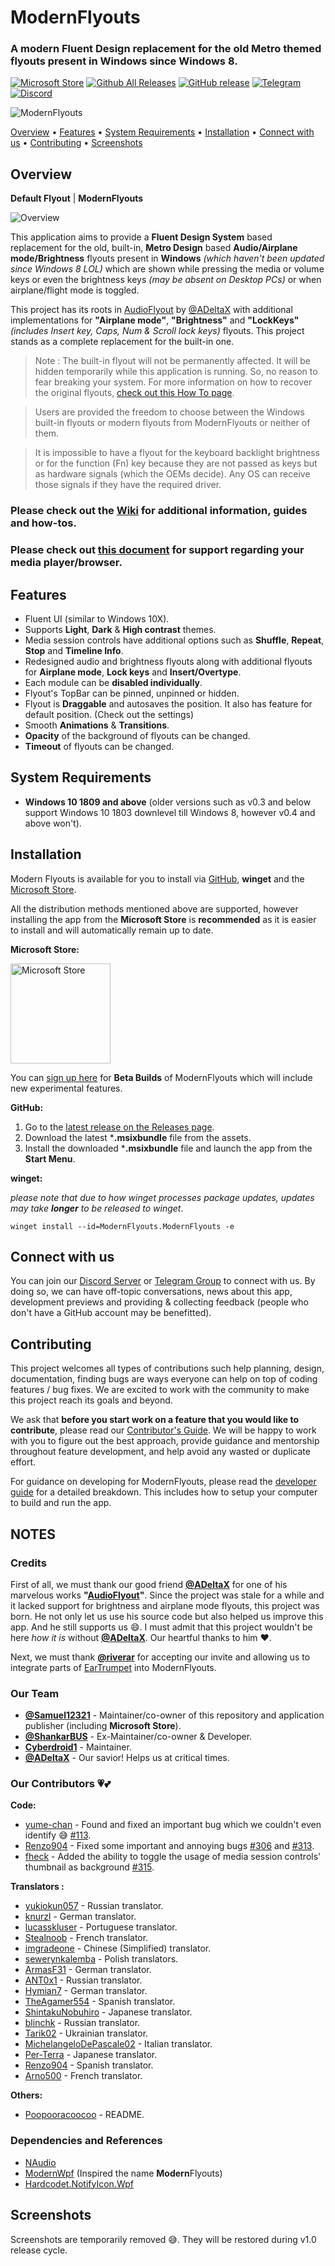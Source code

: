 # ModernFlyouts

### A modern **Fluent Design** replacement for the old **Metro themed** flyouts present in Windows since Windows 8.

[![Microsoft Store](https://img.shields.io/badge/Microsoft-Store-blue?style=flat&logo=microsoft)](https://www.microsoft.com/store/apps/9MT60QV066RP?ocid=badge)
[![Github All Releases](https://img.shields.io/github/downloads/ModernFlyouts-Community/ModernFlyouts/total.svg?style=flat&logo=github)](https://github.com/ModernFlyouts-Community/ModernFlyouts/releases)
[![GitHub release](https://img.shields.io/github/release/ModernFlyouts-Community/ModernFlyouts.svg?style=flat&logo=github)](https://github.com/ModernFlyouts-Community/ModernFlyouts/releases)
[![Telegram](https://img.shields.io/badge/Telegram-channel-blue?style=flat&logo=telegram)](https://t.me/modernflyouts)
[![Discord](https://discordapp.com/api/guilds/772367965307404298/widget.png)](https://discord.gg/TcYskeyaYE)

![ModernFlyouts](ModernFlyouts/Assets/Images/ModernFlyouts_128.png)

[Overview](#overview) • [Features](#features) • [System Requirements](#system-requirements) • [Installation](#installation) • [Connect with us](#connect-with-us) • [Contributing](#contributing) • [Screenshots](#screenshots)

## Overview

**Default Flyout** | **ModernFlyouts**

![Overview](docs/images/Overview.png)

This application aims to provide a **Fluent Design System** based replacement for the old, built-in, **Metro Design** based **Audio/Airplane mode/Brightness** flyouts present in **Windows** *(which haven't been updated since Windows 8 LOL)* which are shown while pressing the media or volume keys or even the brightness keys *(may be absent on Desktop PCs)* or when airplane/flight mode is toggled.

This project has its roots in [AudioFlyout](https://github.com/ADeltaX/AudioFlyout) by [@ADeltaX](https://github.com/ADeltaX/) with additional implementations for **"Airplane mode"**, **"Brightness"** and **"LockKeys"** *(includes Insert key, Caps, Num & Scroll lock keys)* flyouts. This project stands as a complete replacement for the built-in one.

> Note : The built-in flyout will not be permanently affected. It will be hidden temporarily while this application is running. So, no reason to fear breaking your system.
> For more information on how to recover the original flyouts, [check out this How To page](https://github.com/ModernFlyouts-Community/ModernFlyouts/wiki/How-To).

> Users are provided the freedom to choose between the Windows built-in flyouts or modern flyouts from ModernFlyouts or neither of them.

> It is impossible to have a flyout for the keyboard backlight brightness or for the function (Fn) key because they are not passed as keys but as hardware signals (which the OEMs decide).  Any OS can receive those signals if they have the required driver.

### Please check out the [Wiki](https://github.com/ModernFlyouts-Community/ModernFlyouts/wiki) for additional information, guides and how-tos.

### Please check out [this document](docs/GSMTC-Support-And-Popular-Apps.md) for support regarding your media player/browser.

## Features

- Fluent UI (similar to Windows 10X).
- Supports **Light**, **Dark** & **High contrast** themes.
- Media session controls have additional options such as **Shuffle**, **Repeat**, **Stop** and **Timeline Info**.
- Redesigned audio and brightness flyouts along with additional flyouts for **Airplane mode**, **Lock keys** and **Insert/Overtype**.
- Each module can be **disabled individually**.
- Flyout's TopBar can be pinned, unpinned or hidden.
- Flyout is **Draggable** and autosaves the position. It also has feature for default position. (Check out the settings)
- Smooth **Animations** & **Transitions**.
- **Opacity** of the background of flyouts can be changed.
- **Timeout** of flyouts can be changed.

## System Requirements

- **Windows 10 1809 and above** (older versions such as v0.3 and below support Windows 10 1803 downlevel till Windows 8, however v0.4 and above won't).

## Installation

Modern Flyouts is available for you to install via [GitHub](https://github.com/ModernFlyouts-Community/ModernFlyouts/releases/latest), **winget** and the [Microsoft Store](https://www.microsoft.com/store/apps/9MT60QV066RP).

All the distribution methods mentioned above are supported, however installing the app from the **Microsoft Store** is **recommended** as it is easier to install and will automatically remain up to date.

**Microsoft Store:**

<a href='https://www.microsoft.com/store/apps/9MT60QV066RP?ocid=badge'><img src='https://developer.microsoft.com/en-us/store/badges/images/English_get-it-from-MS.png' alt='Microsoft Store' width='160'/></a>

You can [sign up here](https://forms.office.com/Pages/ResponsePage.aspx?id=DQSIkWdsW0yxEjajBLZtrQAAAAAAAAAAAAMAALdxYU9UQU9GMzQ2Rk40MDJFSkU5UzRKTVg2Nk1PTy4u) for **Beta Builds** of ModernFlyouts which will include new experimental features.

**GitHub:**

1. Go to the [latest release on the Releases page](https://github.com/ModernFlyouts-Community/ModernFlyouts/releases/latest).
2. Download the latest ***.msixbundle** file from the assets.
3. Install the downloaded ***.msixbundle** file and launch the app from the **Start Menu**.

**winget:**

_please note that due to how winget processes package updates, updates may take **longer** to be released to winget_.

`winget install --id=ModernFlyouts.ModernFlyouts -e`

## Connect with us
You can join our [Discord Server](https://discord.gg/TcYskeyaYE) or [Telegram Group](https://t.me/ModernFlyouts) to connect with us. By doing so, we can have off-topic conversations, news about this app, development previews and providing & collecting feedback (people who don't have a GitHub account may be benefitted).

## Contributing

This project welcomes all types of contributions such help planning, design, documentation, finding bugs are ways everyone can help on top of coding features / bug fixes. We are excited to work with the community to make this project reach its goals and beyond.

We ask that **before you start work on a feature that you would like to contribute**, please read our [Contributor's Guide](CONTRIBUTING.md). We will be happy to work with you to figure out the best approach, provide guidance and mentorship throughout feature development, and help avoid any wasted or duplicate effort.

For guidance on developing for ModernFlyouts, please read the [developer guide](docs/developer_guide.md) for a detailed breakdown. This includes how to setup your computer to build and run the app.

## NOTES

### Credits

First of all, we must thank our good friend **[@ADeltaX](https://github.com/ADeltaX/)** for one of his marvelous works **"[AudioFlyout](https://github.com/ADeltaX/AudioFlyout)"**. Since the project was stale for a while and it lacked support for brightness and airplane mode flyouts, this project was born. He not only let us use his source code but also helped us improve this app. And he still supports us 😄.
I must admit that this project wouldn't be here *how it is* without **[@ADeltaX](https://github.com/ADeltaX/)**. Our heartful thanks to him ❤.

Next, we must thank **[@riverar](https://github.com/riverar)** for accepting our invite and allowing us to integrate parts of [EarTrumpet](https://github.com/File-New-Project/EarTrumpet) into ModernFlyouts.

### Our Team

- **[@Samuel12321](https://github.com/Samuel12321/)** - Maintainer/co-owner of this repository and application publisher (including **Microsoft Store**).
- **[@ShankarBUS](https://github.com/ShankarBUS/)** - Ex-Maintainer/co-owner & Developer.
- **[Cyberdroid1](https://github.com/Cyberdroid1)** - Maintainer.
- **[@ADeltaX](https://github.com/ADeltaX/)** - Our savior! Helps us at critical times.


### Our Contributors 💗💕

**Code:**

- [yume-chan](https://github.com/yume-chan) - Found and fixed an important bug which we couldn't even identify 😅 [#113](https://github.com/ModernFlyouts-Community/ModernFlyouts/pull/113).
- [Renzo904](https://github.com/Renzo904) - Fixed some important and annoying bugs [#306](https://github.com/ModernFlyouts-Community/ModernFlyouts/pull/306) and [#313](https://github.com/ModernFlyouts-Community/ModernFlyouts/pull/313).
- [fheck](https://github.com/fheck) - Added the ability to toggle the usage of media session controls' thumbnail as background [#315](https://github.com/ModernFlyouts-Community/ModernFlyouts/pull/315).

**Translators :**

- [yukiokun057](https://github.com/yukiokun057) - Russian translator.
- [knurzl](https://github.com/knurzl) - German translator.
- [lucasskluser](https://github.com/lucasskluser) - Portuguese translator.
- [Stealnoob](https://github.com/Stealnoob) - French translator.
- [imgradeone](https://github.com/imgradeone) - Chinese (Simplified) translator.
- [sewerynkalemba](https://github.com/sewerynkalemba) - Polish translators.
- [ArmasF31](https://github.com/ArmasF31) - German translator.
- [ANT0x1](https://github.com/ANT0x1) - Russian translator.
- [Hymian7](https://github.com/Hymian7) - German translator.
- [TheAgamer554](https://github.com/TheAgamer554) - Spanish translator.
- [ShintakuNobuhiro](https://github.com/ShintakuNobuhiro) - Japanese translator.
- [blinchk](https://github.com/blinchk) - Russian translator.
- [Tarik02](https://github.com/Tarik02) - Ukrainian translator.
- [MichelangeloDePascale02](https://github.com/MichelangeloDePascale02) - Italian translator.
- [Per-Terra](https://github.com/Per-Terra) - Japanese translator.
- [Renzo904](https://github.com/Renzo904) - Spanish translator.
- [Arno500](https://github.com/Arno500) - French translator.

**Others:**

- [Poopooracoocoo](https://github.com/Poopooracoocoo) - README.

### Dependencies and References

- [NAudio](https://github.com/naudio/NAudio)
- [ModernWpf](https://github.com/Kinnara/ModernWpf) (Inspired the name **Modern**Flyouts)
- [Hardcodet.NotifyIcon.Wpf](https://github.com/hardcodet/wpf-notifyicon)

## Screenshots

Screenshots are temporarily removed 😅. They will be restored during v1.0 release cycle.
